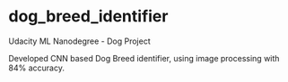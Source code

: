 # dog_breed_identifier
Udacity ML Nanodegree - Dog Project

Developed CNN based Dog Breed identifier, using image processing with 84% accuracy.
